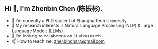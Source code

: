 ## Hi 👋, I'm Zhenbin Chen (陈振彬).

<!--
**BiNLP/BiNLP** is a ✨ _special_ ✨ repository because its `README.md` (this file) appears on your GitHub profile.

Here are some ideas to get you started:
- 🤔 I’m looking for help with 
- 💬 Ask me about ...
- 😄 Pronouns: ...
- ⚡ Fun fact: ...
-->

- 🔭 I’m currently a PhD student of ShanghaiTech University.
- 🌱 My research interests is Natural Language Processing (NLP) & Large Language Models (LLMs).
- 👯 I’m looking to collaborate on LLM research.
- 📫 How to reach me: zhenbinchan@gmail.com


